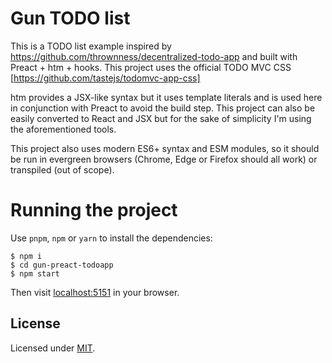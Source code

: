 # Gun TODO list

This is a TODO list example inspired by https://github.com/thrownness/decentralized-todo-app and built with Preact + htm + hooks.
This project uses the official TODO MVC CSS [https://github.com/tastejs/todomvc-app-css]

htm provides a JSX-like syntax but it uses template literals and is used here in conjunction with Preact to avoid the build step. This project can also be easily converted to React and JSX but for the sake of simplicity I'm using the aforementioned tools.

This project also uses modern ES6+ syntax and ESM modules, so it should be run in evergreen browsers (Chrome, Edge or Firefox should all work) or transpiled (out of scope).

# Running the project

Use `pnpm`, `npm` or `yarn` to install the dependencies:

```
$ npm i
$ cd gun-preact-todoapp
$ npm start
```

Then visit [localhost:5151](http://localhost:5151) in your browser.

## License

Licensed under [MIT](https://github.com/alterx/gun-preact-todoapp/blob/master/LICENSE.md).
